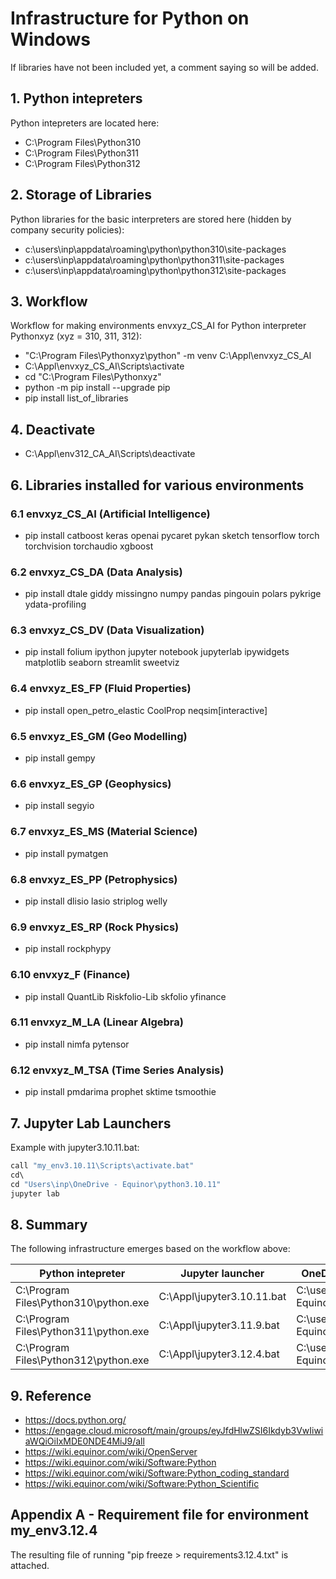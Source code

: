 # Infrastructure for Python on Windows

If libraries have not been included yet, a comment saying so will be added.

## 1. Python intepreters

Python intepreters are located here:
- C:\Program Files\Python310
- C:\Program Files\Python311
- C:\Program Files\Python312

## 2. Storage of Libraries

Python libraries for the basic interpreters are stored here (hidden by company security policies):
- c:\users\inp\appdata\roaming\python\python310\site-packages
- c:\users\inp\appdata\roaming\python\python311\site-packages
- c:\users\inp\appdata\roaming\python\python312\site-packages

## 3. Workflow

Workflow for making environments envxyz_CS_AI for Python interpreter Pythonxyz (xyz = 310, 311, 312):
- "C:\Program Files\Pythonxyz\python" -m venv C:\Appl\envxyz_CS_AI
- C:\Appl\envxyz_CS_AI\Scripts\activate
- cd "C:\Program Files\Pythonxyz"
- python -m pip install --upgrade pip
- pip install list_of_libraries

## 4. Deactivate
- C:\Appl\env312_CA_AI\Scripts\deactivate

## 6. Libraries installed for various environments

### 6.1 envxyz_CS_AI (Artificial Intelligence)
- pip install catboost keras openai pycaret pykan sketch tensorflow torch torchvision torchaudio xgboost

### 6.2 envxyz_CS_DA (Data Analysis)
- pip install dtale giddy missingno numpy pandas pingouin polars pykrige ydata-profiling 

### 6.3 envxyz_CS_DV (Data Visualization)
- pip install folium ipython jupyter notebook jupyterlab ipywidgets matplotlib seaborn streamlit sweetviz 

### 6.4 envxyz_ES_FP (Fluid Properties)
- pip install open_petro_elastic CoolProp neqsim[interactive]

### 6.5 envxyz_ES_GM (Geo Modelling)
- pip install gempy

### 6.6 envxyz_ES_GP (Geophysics)
- pip install segyio

### 6.7 envxyz_ES_MS (Material Science)
- pip install pymatgen

### 6.8 envxyz_ES_PP (Petrophysics)
- pip install dlisio lasio striplog welly

### 6.9 envxyz_ES_RP (Rock Physics)
- pip install rockphypy 

### 6.10 envxyz_F (Finance)
- pip install QuantLib Riskfolio-Lib skfolio yfinance

### 6.11 envxyz_M_LA (Linear Algebra) 
- pip install nimfa pytensor

### 6.12 envxyz_M_TSA (Time Series Analysis)
- pip install pmdarima prophet sktime tsmoothie

## 7. Jupyter Lab Launchers

Example with jupyter3.10.11.bat:
```python
call "my_env3.10.11\Scripts\activate.bat"
cd\ 
cd "Users\inp\OneDrive - Equinor\python3.10.11"
jupyter lab
```

## 8. Summary

The following infrastructure emerges based on the workflow above:

| Python intepreter                     | Jupyter launcher           | OneDrive Work Area                           |
| ------------------------------------- | -------------------------- | -------------------------------------------- |
| C:\Program Files\Python310\python.exe | C:\Appl\jupyter3.10.11.bat | C:\user\inp\OneDrive - Equinor\python3.10.11 |
| C:\Program Files\Python311\python.exe | C:\Appl\jupyter3.11.9.bat  | C:\user\inp\OneDrive - Equinor\python3.11.9  |
| C:\Program Files\Python312\python.exe | C:\Appl\jupyter3.12.4.bat  | C:\user\inp\OneDrive - Equinor\python3.12.4  |

## 9. Reference

- https://docs.python.org/
- https://engage.cloud.microsoft/main/groups/eyJfdHlwZSI6Ikdyb3VwIiwiaWQiOiIxMDE0NDE4MiJ9/all
- https://wiki.equinor.com/wiki/OpenServer
- https://wiki.equinor.com/wiki/Software:Python
- https://wiki.equinor.com/wiki/Software:Python_coding_standard
- https://wiki.equinor.com/wiki/Software:Python_Scientific


## Appendix A - Requirement file for environment my_env3.12.4

The resulting file of running "pip freeze > requirements3.12.4.txt" is attached.
